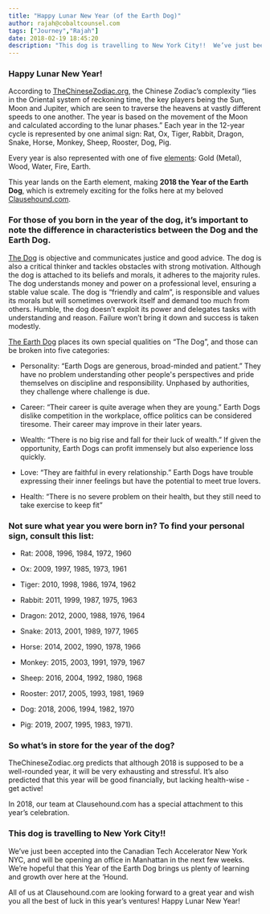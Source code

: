 ```yaml
---
title: "Happy Lunar New Year (of the Earth Dog)"
author: rajah@cobaltcounsel.com
tags: ["Journey","Rajah"]
date: 2018-02-19 18:45:20
description: "This dog is travelling to New York City!!  We’ve just been accepted into the Canadian Tech Accelerator New York NYC, and will be opening an office in Manhattan in the next few weeks.  We’re hopeful that this Year of the Earth Dog brings us plenty of learning and growth over here at the ‘Hound."
---
```




 

### Happy Lunar New Year!

 

According to [TheChineseZodiac.org](https://www.thechinesezodiac.org/astrology/), the Chinese Zodiac’s complexity “lies in the Oriental system of reckoning time, the key players being the Sun, Moon and Jupiter, which are seen to traverse the heavens at vastly different speeds to one another.  The year is based on the movement of the Moon and calculated according to the lunar phases.”  Each year in the 12-year cycle is represented by one animal sign: Rat, Ox, Tiger, Rabbit, Dragon, Snake, Horse, Monkey, Sheep, Rooster, Dog, Pig.

 

Every year is also represented with one of five [elements](https://www.thechinesezodiac.org/horoscope-2018/): Gold (Metal), Wood, Water, Fire, Earth.

 

This year lands on the Earth element, making **2018 the Year of the Earth Dog**, which is extremely exciting for the folks here at my beloved [Clausehound.com](https://clausehound.com/).

 

### For those of you born in the year of the dog, it’s important to note the difference in characteristics between the Dog and the Earth Dog.

 

[The Dog](https://www.thechinesezodiac.org/horoscope-2018/) is objective and communicates justice and good advice.  The dog is also a critical thinker and tackles obstacles with strong motivation.  Although the dog is attached to its beliefs and morals, it adheres to the majority rules.  The dog understands money and power on a professional level, ensuring a stable value scale.  The dog is “friendly and calm”, is responsible and values its morals but will sometimes overwork itself and demand too much from others.  Humble, the dog doesn’t exploit its power and delegates tasks with understanding and reason.  Failure won’t bring it down and success is taken modestly.

 

[The Earth Dog](https://www.travelchinaguide.com/intro/social_customs/zodiac/dog/five-elements.htm) places its own special qualities on “The Dog”, and those can be broken into five categories:

 

- Personality: “Earth Dogs are generous, broad-minded and patient.”  They have no problem understanding other people's perspectives and pride themselves on discipline and responsibility.  Unphased by authorities, they challenge where challenge is due.

- Career: “Their career is quite average when they are young.”  Earth Dogs dislike competition in the workplace, office politics can be considered tiresome.  Their career may improve in their later years.

- Wealth: “There is no big rise and fall for their luck of wealth.”  If given the opportunity, Earth Dogs can profit immensely but also experience loss quickly.

- Love: “They are faithful in every relationship.”  Earth Dogs have trouble expressing their inner feelings but have the potential to meet true lovers.

- Health: “There is no severe problem on their health, but they still need to take exercise to keep fit”

 

### Not sure what year you were born in?  To find your personal sign, consult this list:

 

- Rat: 2008, 1996, 1984, 1972, 1960

- Ox: 2009, 1997, 1985, 1973, 1961

- Tiger: 2010, 1998, 1986, 1974, 1962

- Rabbit: 2011, 1999, 1987, 1975, 1963

- Dragon: 2012, 2000, 1988, 1976, 1964

- Snake: 2013, 2001, 1989, 1977, 1965

- Horse: 2014, 2002, 1990, 1978, 1966

- Monkey: 2015, 2003, 1991, 1979, 1967

- Sheep: 2016, 2004, 1992, 1980, 1968

- Rooster: 2017, 2005, 1993, 1981, 1969

- Dog: 2018, 2006, 1994, 1982, 1970

- Pig: 2019, 2007, 1995, 1983, 1971).

 

### So what’s in store for the year of the dog?  

TheChineseZodiac.org predicts that although 2018 is supposed to be a well-rounded year, it will be very exhausting and stressful.  It’s also predicted that this year will be good financially, but lacking health-wise - get active!

 

In 2018, our team at Clausehound.com has a special attachment to this year’s celebration.

 



 

### This dog is travelling to New York City!!  

We’ve just been accepted into the Canadian Tech Accelerator New York NYC, and will be opening an office in Manhattan in the next few weeks.  We’re hopeful that this Year of the Earth Dog brings us plenty of learning and growth over here at the ‘Hound.

 

All of us at Clausehound.com are looking forward to a great year and wish you all the best of luck in this year’s ventures!  Happy Lunar New Year!
